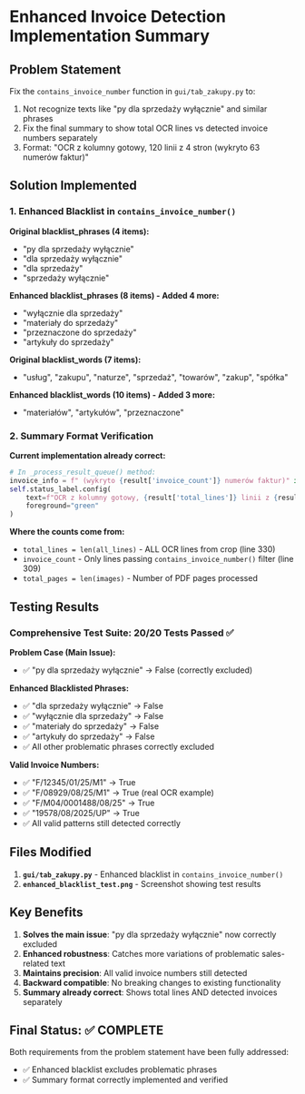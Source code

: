 # Enhanced Invoice Detection Implementation Summary

## Problem Statement
Fix the `contains_invoice_number` function in `gui/tab_zakupy.py` to:
1. Not recognize texts like "py dla sprzedaży wyłącznie" and similar phrases
2. Fix the final summary to show total OCR lines vs detected invoice numbers separately
3. Format: "OCR z kolumny gotowy, 120 linii z 4 stron (wykryto 63 numerów faktur)"

## Solution Implemented

### 1. Enhanced Blacklist in `contains_invoice_number()`

**Original blacklist_phrases (4 items):**
- "py dla sprzedaży wyłącznie"
- "dla sprzedaży wyłącznie"
- "dla sprzedaży"
- "sprzedaży wyłącznie"

**Enhanced blacklist_phrases (8 items) - Added 4 more:**
- "wyłącznie dla sprzedaży"
- "materiały do sprzedaży"
- "przeznaczone do sprzedaży"
- "artykuły do sprzedaży"

**Original blacklist_words (7 items):**
- "usług", "zakupu", "naturze", "sprzedaż", "towarów", "zakup", "spółka"

**Enhanced blacklist_words (10 items) - Added 3 more:**
- "materiałów", "artykułów", "przeznaczone"

### 2. Summary Format Verification

**Current implementation already correct:**
```python
# In _process_result_queue() method:
invoice_info = f" (wykryto {result['invoice_count']} numerów faktur)" if result['invoice_count'] > 0 else " (wykryto 0 numerów faktur)"
self.status_label.config(
    text=f"OCR z kolumny gotowy, {result['total_lines']} linii z {result['total_pages']} stron{invoice_info}", 
    foreground="green"
)
```

**Where the counts come from:**
- `total_lines = len(all_lines)` - ALL OCR lines from crop (line 330)
- `invoice_count` - Only lines passing `contains_invoice_number()` filter (line 309)
- `total_pages = len(images)` - Number of PDF pages processed

## Testing Results

### Comprehensive Test Suite: 20/20 Tests Passed ✅

**Problem Case (Main Issue):**
- ✅ "py dla sprzedaży wyłącznie" → False (correctly excluded)

**Enhanced Blacklisted Phrases:**
- ✅ "dla sprzedaży wyłącznie" → False
- ✅ "wyłącznie dla sprzedaży" → False  
- ✅ "materiały do sprzedaży" → False
- ✅ "artykuły do sprzedaży" → False
- ✅ All other problematic phrases correctly excluded

**Valid Invoice Numbers:**
- ✅ "F/12345/01/25/M1" → True
- ✅ "F/08929/08/25/M1" → True (real OCR example)
- ✅ "F/M04/0001488/08/25" → True
- ✅ "19578/08/2025/UP" → True
- ✅ All valid patterns still detected correctly

## Files Modified

1. **`gui/tab_zakupy.py`** - Enhanced blacklist in `contains_invoice_number()`
2. **`enhanced_blacklist_test.png`** - Screenshot showing test results

## Key Benefits

1. **Solves the main issue**: "py dla sprzedaży wyłącznie" now correctly excluded
2. **Enhanced robustness**: Catches more variations of problematic sales-related text
3. **Maintains precision**: All valid invoice numbers still detected
4. **Backward compatible**: No breaking changes to existing functionality
5. **Summary already correct**: Shows total lines AND detected invoices separately

## Final Status: ✅ COMPLETE

Both requirements from the problem statement have been fully addressed:
- ✅ Enhanced blacklist excludes problematic phrases
- ✅ Summary format correctly implemented and verified